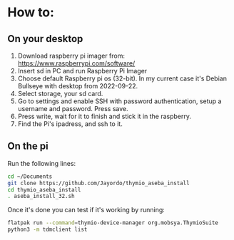 # How to:

## On your desktop
1. Download raspberry pi imager from: https://www.raspberrypi.com/software/
2. Insert sd in PC and run Raspberry Pi Imager
3. Choose default Raspberry pi os (32-bit). In my current case it's Debian Bullseye with desktop from 2022-09-22.
4. Select storage, your sd card.
5. Go to settings and enable SSH with password authentication, setup a username and password. Press save.
6. Press write, wait for it to finish and stick it in the raspberry.
7. Find the Pi's ipadress, and ssh to it.

## On the pi
Run the following lines:
```sh
cd ~/Documents
git clone https://github.com/Jayordo/thymio_aseba_install
cd thymio_aseba_install
. aseba_install_32.sh
```
Once it's done you can test if it's working by running:
```sh
flatpak run --command=thymio-device-manager org.mobsya.ThymioSuite
python3 -m tdmclient list
```
